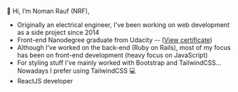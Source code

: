 👋  Hi, I’m Noman Rauf (NRF),
- Originally an electrical engineer, I've been working on web development as a side project since 2014
- Front-end Nanodegree graduate from Udacity -- ([View certificate](https://confirm.udacity.com/ECATQEGD))
- Although I've worked on the back-end (Ruby on Rails), most of my focus has been on front-end development (heavy focus on JavaScript)
- For styling stuff I've mainly worked with Bootstrap and TailwindCSS... Nowadays I prefer using TailwindCSS 💻
- ReactJS developer

<!---
nomi589/nomi589 is a ✨ special ✨ repository because its `README.md` (this file) appears on your GitHub profile.
You can click the Preview link to take a look at your changes.
--->
